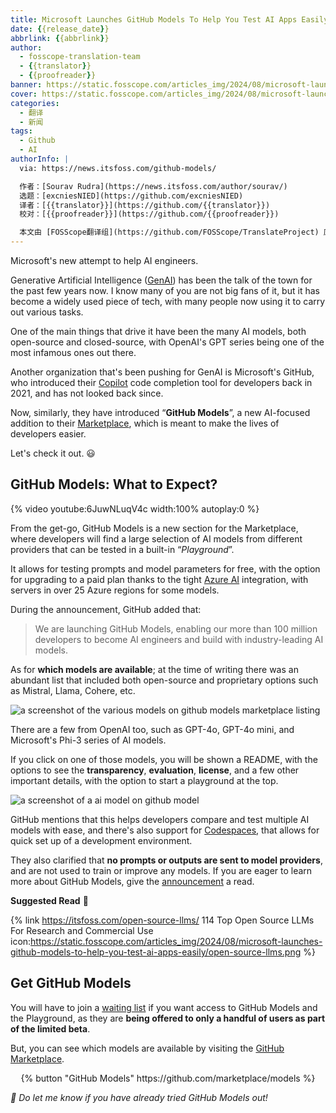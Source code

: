 ```yaml
---
title: Microsoft Launches GitHub Models To Help You Test AI Apps Easily
date: {{release_date}}
abbrlink: {{abbrlink}}
author:
  - fosscope-translation-team
  - {{translator}}
  - {{proofreader}}
banner: https://static.fosscope.com/articles_img/2024/08/microsoft-launches-github-models-to-help-you-test-ai-apps-easily/microsoft-github-models-ai.png
cover: https://static.fosscope.com/articles_img/2024/08/microsoft-launches-github-models-to-help-you-test-ai-apps-easily/microsoft-github-models-ai.png
categories:
  - 翻译
  - 新闻
tags: 
  - Github
  - AI
authorInfo: |
  via: https://news.itsfoss.com/github-models/

  作者：[Sourav Rudra](https://news.itsfoss.com/author/sourav/)
  选题：[excniesNIED](https://github.com/excniesNIED)
  译者：[{{translator}}](https://github.com/{{translator}})
  校对：[{{proofreader}}](https://github.com/{{proofreader}})

  本文由 [FOSScope翻译组](https://github.com/FOSScope/TranslateProject) 原创编译，[开源观察](https://fosscope.com/) 荣誉推出
---
```


Microsoft's new attempt to help AI engineers.

<!-- more -->

Generative Artificial Intelligence ([GenAI](https://en.wikipedia.org/wiki/Generative_artificial_intelligence)) has been the talk of the town for the past few years now. I know many of you are not big fans of it, but it has become a widely used piece of tech, with many people now using it to carry out various tasks.

One of the main things that drive it have been the many AI models, both open-source and closed-source, with OpenAI's GPT series being one of the most infamous ones out there.

Another organization that's been pushing for GenAI is Microsoft's GitHub, who introduced their [Copilot](https://github.com/features/copilot) code completion tool for developers back in 2021, and has not looked back since.

Now, similarly, they have introduced “**GitHub Models**”, a new AI-focused addition to their [Marketplace](https://github.com/marketplace), which is meant to make the lives of developers easier.

Let's check it out. 😃

## GitHub Models: What to Expect?

{% video youtube:6JuwNLuqV4c width:100% autoplay:0 %}

From the get-go, GitHub Models is a new section for the Marketplace, where developers will find a large selection of AI models from different providers that can be tested in a built-in “*Playground*”.

It allows for testing prompts and model parameters for free, with the option for upgrading to a paid plan thanks to the tight [Azure AI](https://azure.microsoft.com/en-us/solutions/ai/) integration, with servers in over 25 Azure regions for some models.

During the announcement, GitHub added that:

> We are launching GitHub Models, enabling our more than 100 million developers to become AI engineers and build with industry-leading AI models.

As for **which models are available**; at the time of writing there was an abundant list that included both open-source and proprietary options such as Mistral, Llama, Cohere, etc.

![a screenshot of the various models on github models marketplace listing](https://static.fosscope.com/articles_img/2024/08/microsoft-launches-github-models-to-help-you-test-ai-apps-easily/GitHub_Model_a.png)

There are a few from OpenAI too, such as GPT-4o, GPT-4o mini, and Microsoft's Phi-3 series of AI models.

If you click on one of those models, you will be shown a README, with the options to see the **transparency**, **evaluation**, **license**, and a few other important details, with the option to start a playground at the top.

![a screenshot of a ai model on github model](https://static.fosscope.com/articles_img/2024/08/microsoft-launches-github-models-to-help-you-test-ai-apps-easily/GitHub_Model_b.png)

GitHub mentions that this helps developers compare and test multiple AI models with ease, and there's also support for [Codespaces](https://github.com/features/codespaces), that allows for quick set up of a development environment.

They also clarified that **no prompts or outputs are sent to model providers**, and are not used to train or improve any models. If you are eager to learn more about GitHub Models, give the [announcement](https://github.blog/news-insights/product-news/introducing-github-models/) a read.

**Suggested Read** 📖

{% link https://itsfoss.com/open-source-llms/ 114 Top Open Source LLMs For Research and Commercial Use icon:https://static.fosscope.com/articles_img/2024/08/microsoft-launches-github-models-to-help-you-test-ai-apps-easily/open-source-llms.png %}

## Get GitHub Models

You will have to join a [waiting list](https://github.com/marketplace/models/waitlist/join) if you want access to GitHub Models and the Playground, as they are **being offered to only a handful of users as part of the limited beta**.

But, you can see which models are available by visiting the [GitHub Marketplace](https://github.com/marketplace/models).

<center>{% button "GitHub Models" https://github.com/marketplace/models %}</center>

*💬 Do let me know if you have already tried GitHub Models out!*
